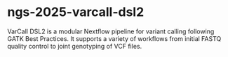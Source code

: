 # ngs-2025-varcall-dsl2
VarCall DSL2 is a modular Nextflow pipeline for variant calling following GATK Best Practices. It supports a variety of workflows from initial FASTQ quality control to joint genotyping of VCF files.
